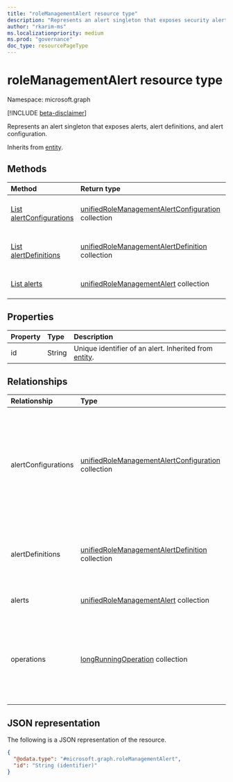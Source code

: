 ```yaml
---
title: "roleManagementAlert resource type"
description: "Represents an alert singleton that exposes security alerts, definitions, and configurations in PIM for Azure AD roles."
author: "rkarim-ms"
ms.localizationpriority: medium
ms.prod: "governance"
doc_type: resourcePageType
---
```


# roleManagementAlert resource type

Namespace: microsoft.graph

[!INCLUDE [beta-disclaimer](../../includes/beta-disclaimer.md)]

Represents an alert singleton that exposes alerts, alert definitions, and alert configuration.

Inherits from [entity](../resources/entity.md).

## Methods
|Method|Return type|Description|
|:---|:---|:---|
|[List alertConfigurations](../api/rolemanagementalert-list-alertconfigurations.md)|[unifiedRoleManagementAlertConfiguration](../resources/unifiedrolemanagementalertconfiguration.md) collection|Get the unifiedRoleManagementAlertConfiguration resources from the alertConfigurations navigation property.|
|[List alertDefinitions](../api/rolemanagementalert-list-alertdefinitions.md)|[unifiedRoleManagementAlertDefinition](../resources/unifiedrolemanagementalertdefinition.md) collection|Get the unifiedRoleManagementAlertDefinition resources from the alertDefinitions navigation property.|
|[List alerts](../api/rolemanagementalert-list-alerts.md)|[unifiedRoleManagementAlert](../resources/unifiedrolemanagementalert.md) collection|Get the unifiedRoleManagementAlert resources from the alerts navigation property.|

## Properties
|Property|Type|Description|
|:---|:---|:---|
|id|String|Unique identifier of an alert. Inherited from [entity](../resources/entity.md).|

## Relationships
|Relationship|Type|Description|
|:---|:---|:---|
|alertConfigurations|[unifiedRoleManagementAlertConfiguration](../resources/unifiedrolemanagementalertconfiguration.md) collection|The various configurations of an alert for Azure AD roles. Pre-defined and cannot be created or deleted, but some of the configurations can be modified.|
|alertDefinitions|[unifiedRoleManagementAlertDefinition](../resources/unifiedrolemanagementalertdefinition.md) collection|Contain description, impact, mitigation, prevention to describe alerts.|
|alerts|[unifiedRoleManagementAlert](../resources/unifiedrolemanagementalert.md) collection|Represents the alert entity.|
|operations|[longRunningOperation](../resources/longrunningoperation.md) collection|Represents operations on resources which take a long time to complete and can run in the background until operation completion.|

## JSON representation
The following is a JSON representation of the resource.
<!-- {
  "blockType": "resource",
  "keyProperty": "id",
  "@odata.type": "microsoft.graph.roleManagementAlert",
  "baseType": "microsoft.graph.entity",
  "openType": false
}
-->
``` json
{
  "@odata.type": "#microsoft.graph.roleManagementAlert",
  "id": "String (identifier)"
}
```

